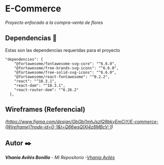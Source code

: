 # E-Commerce 

_Proyecto enfocado a la compra-venta de flores_

## Dependencias 📜

Estas son las dependencias requeridas para el proyecto
```
"dependencies": {
    "@fortawesome/fontawesome-svg-core": "^6.6.0",
    "@fortawesome/free-brands-svg-icons": "^6.6.0",
    "@fortawesome/free-solid-svg-icons": "^6.6.0",
    "@fortawesome/react-fontawesome": "^0.2.2",
    "react": "^18.3.1",
    "react-dom": "^18.3.1",
    "react-router-dom": "^6.26.2"
  },
```

## Wireframes (Referencial)
_(https://www.figma.com/design/GbGbj1mhJszlQ9bkyEmCiY/E-commerce-(Wireframe)?node-id=0-1&t=Q66wsQIXl4z8MBcV-1)_

## Autor ✒️

_**Vhania Avilés Bonilla** - *Mi Repositorio* -[Vhania Avilés](https://github.com/PaulGuillen?tab=repositories)_
